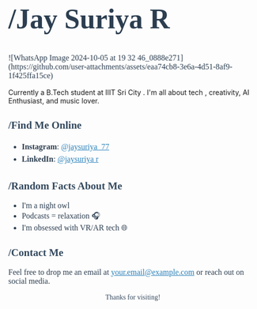 <h1 style="font-family: Georgia, serif; ;font-size: 56px; color: #2c3e50;">/Jay Suriya R</h1>






<p style="font-family: Georgia, serif; font-size: 16px; color: #2c3e50;">![WhatsApp Image 2024-10-05 at 19 32 46_0888e271](https://github.com/user-attachments/assets/eaa74cb8-3e6a-4d51-8af9-1f425ffa15ce)

Currently a B.Tech student at IIIT Sri City . I'm all about tech , creativity, AI Enthusiast, and music lover. 

</p>


<h2 style="font-family: Georgia, serif; color: #34495e;">/Find Me Online </h2>
<ul style="font-family: Georgia, serif; font-size: 16px; color: #2c3e50; line-height: 1.6;">
  <li><strong>Instagram</strong>: <a href="https://instagram.com/jaysuriya_77" style="color: #2980b9;">@jaysuriya_77</a></li>
  <li><strong>LinkedIn</strong>: <a href="https://linkedin.com/in/jaysuriya r" style="color: #2980b9;">@jaysuriya r</a></li>
</ul>

<h2 style="font-family: Georgia, serif; color: #34495e;">/Random Facts About Me </h2>
<ul style="font-family: Georgia, serif; font-size: 16px; color: #2c3e50;">
  <li>I'm a night owl 🌙</li>
  <li>Podcasts = relaxation 🎧</li>
  <li>I'm obsessed with VR/AR tech 🌐</li>
</ul>

<h2 style="font-family: Georgia, serif; color: #34495e;">/Contact Me </h2>
<p style="font-family: Georgia, serif; font-size: 16px; color: #2c3e50;">
Feel free to drop me an email at <a href="mailto:your.email@example.com" style="color: #2980b9;">your.email@example.com</a> or reach out on social media.
</p>

<p style="font-family: Georgia, serif; text-align: center; color: #34495e;">Thanks for visiting!</p>
